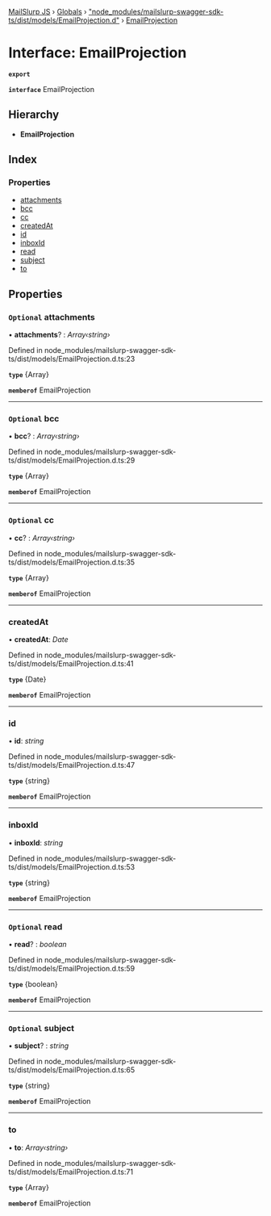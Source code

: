 [MailSlurp JS](../README.md) › [Globals](../globals.md) › ["node_modules/mailslurp-swagger-sdk-ts/dist/models/EmailProjection.d"](../modules/_node_modules_mailslurp_swagger_sdk_ts_dist_models_emailprojection_d_.md) › [EmailProjection](_node_modules_mailslurp_swagger_sdk_ts_dist_models_emailprojection_d_.emailprojection.md)

# Interface: EmailProjection

**`export`** 

**`interface`** EmailProjection

## Hierarchy

* **EmailProjection**

## Index

### Properties

* [attachments](_node_modules_mailslurp_swagger_sdk_ts_dist_models_emailprojection_d_.emailprojection.md#optional-attachments)
* [bcc](_node_modules_mailslurp_swagger_sdk_ts_dist_models_emailprojection_d_.emailprojection.md#optional-bcc)
* [cc](_node_modules_mailslurp_swagger_sdk_ts_dist_models_emailprojection_d_.emailprojection.md#optional-cc)
* [createdAt](_node_modules_mailslurp_swagger_sdk_ts_dist_models_emailprojection_d_.emailprojection.md#createdat)
* [id](_node_modules_mailslurp_swagger_sdk_ts_dist_models_emailprojection_d_.emailprojection.md#id)
* [inboxId](_node_modules_mailslurp_swagger_sdk_ts_dist_models_emailprojection_d_.emailprojection.md#inboxid)
* [read](_node_modules_mailslurp_swagger_sdk_ts_dist_models_emailprojection_d_.emailprojection.md#optional-read)
* [subject](_node_modules_mailslurp_swagger_sdk_ts_dist_models_emailprojection_d_.emailprojection.md#optional-subject)
* [to](_node_modules_mailslurp_swagger_sdk_ts_dist_models_emailprojection_d_.emailprojection.md#to)

## Properties

### `Optional` attachments

• **attachments**? : *Array‹string›*

Defined in node_modules/mailslurp-swagger-sdk-ts/dist/models/EmailProjection.d.ts:23

**`type`** {Array<string>}

**`memberof`** EmailProjection

___

### `Optional` bcc

• **bcc**? : *Array‹string›*

Defined in node_modules/mailslurp-swagger-sdk-ts/dist/models/EmailProjection.d.ts:29

**`type`** {Array<string>}

**`memberof`** EmailProjection

___

### `Optional` cc

• **cc**? : *Array‹string›*

Defined in node_modules/mailslurp-swagger-sdk-ts/dist/models/EmailProjection.d.ts:35

**`type`** {Array<string>}

**`memberof`** EmailProjection

___

###  createdAt

• **createdAt**: *Date*

Defined in node_modules/mailslurp-swagger-sdk-ts/dist/models/EmailProjection.d.ts:41

**`type`** {Date}

**`memberof`** EmailProjection

___

###  id

• **id**: *string*

Defined in node_modules/mailslurp-swagger-sdk-ts/dist/models/EmailProjection.d.ts:47

**`type`** {string}

**`memberof`** EmailProjection

___

###  inboxId

• **inboxId**: *string*

Defined in node_modules/mailslurp-swagger-sdk-ts/dist/models/EmailProjection.d.ts:53

**`type`** {string}

**`memberof`** EmailProjection

___

### `Optional` read

• **read**? : *boolean*

Defined in node_modules/mailslurp-swagger-sdk-ts/dist/models/EmailProjection.d.ts:59

**`type`** {boolean}

**`memberof`** EmailProjection

___

### `Optional` subject

• **subject**? : *string*

Defined in node_modules/mailslurp-swagger-sdk-ts/dist/models/EmailProjection.d.ts:65

**`type`** {string}

**`memberof`** EmailProjection

___

###  to

• **to**: *Array‹string›*

Defined in node_modules/mailslurp-swagger-sdk-ts/dist/models/EmailProjection.d.ts:71

**`type`** {Array<string>}

**`memberof`** EmailProjection
